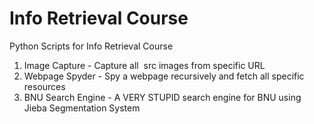 # Info Retrieval Course

Python Scripts for Info Retrieval Course

1. Image Capture - Capture all <img> src images from specific URL
2. Webpage Spyder - Spy a webpage recursively and fetch all specific resources
3. BNU Search Engine - A VERY STUPID search engine for BNU using Jieba Segmentation System